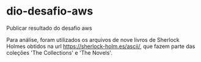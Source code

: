 # dio-desafio-aws
Publicar resultado do desafio aws


Para análise, foram utilizados os arquivos de nove livros de Sherlock Holmes obtidos na url https://sherlock-holm.es/ascii/, que fazem parte das coleções 'The Collections' e 'The Novels'.
